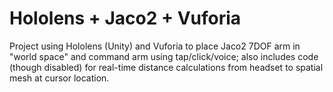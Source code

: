 # Hololens + Jaco2 + Vuforia
Project using Hololens (Unity) and Vuforia to place Jaco2 7DOF arm in "world space" and command arm using tap/click/voice; also includes code (though disabled) for real-time distance calculations from headset to spatial mesh at cursor location.
